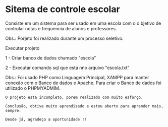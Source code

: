 # Sitema de controle escolar

Consiste em um sistema para ser usado em uma escola com o o bjetivo de controlar notas e frequencia de alunos e professores.


Obs.: Porjeto foi realizado durante um processo seletivo.



Executar projeto


1 - Criar banco de dados chamado "escola"

2 - Executar comando sql que esta nno arquivo "escola.txt"

Obs.: 	Foi usado PHP como Linguagem Principal, XAMPP para manter conexão com o Banco de dados e Apache.
	Para criar o Banco de dados foi utilizado o PHPMYADMIM.



	O projeto esta incompleto, porem realizado com muito esforço.

	Conclusão, obtive muito aprendizado e estou aberto para aprender mais, sempre.

	Desde já, agradeço a oportunidade !!
